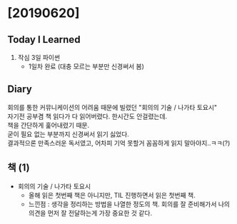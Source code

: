 # [20190620] 

## Today I Learned
1. 작심 3일 파이썬
   * 1일차 완료 (대충 모르는 부분만 신경써서 봄)

## Diary
회의를 통한 커뮤니케이션의 어려움 때문에 빌렸던 "회의의 기술 / 나가타 토요시" <br>
자기전 공부겸 책 읽다가 다 읽어버렸다. 한시간도 안걸렸는데. <br>
책을 간단하게 훑어내렸기 때문. <br>
굳이 필요 없는 부분까지 신경써서 읽기 싫었다. <br>
결과적으론 만족스러운 독서였고, 어차피 기억 못할거 꼼꼼하게 읽지 말아야지..ㅋㅋ(?)

## 책 (1)
  * 회의의 기술 / 나가타 토요시
    - 올해 읽은 첫번째 책은 아니지만, TIL 진행하면서 읽은 첫번째 책.
    - 느낀점 : 생각을 정리하는 방법을 나열한 정도의 책. 회의를 잘 준비해가서 나의 의견을 먼저 잘 전달하는게 가장 중요한 것 같다.
